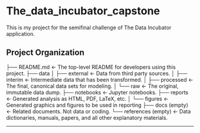# The_data_incubator_capstone
This is my project for the semifinal challenge of The Data Incubator application.

Project Organization
--------------------
├── README.md          <- The top-level README for developers using this project.
├── data
│   ├── external       <- Data from third party sources.
│   ├── interim        <- Intermediate data that has been transformed.
│   ├── processed      <- The final, canonical data sets for modeling.
│   └── raw            <- The original, immutable data dump.
├── notebooks          <- Jupyter notebooks.
├── reports            <- Generated analysis as HTML, PDF, LaTeX, etc.
│   └── figures        <- Generated graphics and figures to be used in reporting
├── docs (empty)       <- Related documents. Not data or coding.
└── references (empty) <- Data dictionaries, manuals, papers, and all other explanatory materials.

-------------------
